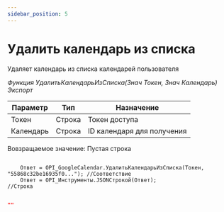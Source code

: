 ```yaml
---
sidebar_position: 5
---
```


# Удалить календарь из списка
Удаляет календарь из списка календарей пользователя

*Функция УдалитьКалендарьИзСписка(Знач Токен, Знач Календарь) Экспорт*

  | Параметр | Тип | Назначение |
  |-|-|-|
  | Токен | Строка | Токен доступа |
  | Календарь | Строка | ID календаря для получения |
  
  Вовзращаемое значение: Пустая строка

```bsl title="Пример кода"
			
    Ответ = OPI_GoogleCalendar.УдалитьКалендарьИзСписка(Токен, "55868c32be16935f0..."); //Соответствие
    Ответ = OPI_Инструменты.JSONСтрокой(Ответ);                                         //Строка

```

```json title="Результат"

""

```

